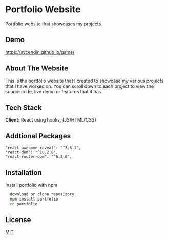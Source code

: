 # Portfolio Website

Portfolio website that showcases my projects

## Demo
https://sycendin.github.io/game/

## About The Website
This is the portfolio website that I created to showcase my various projects that I have worked on. You can scroll down to each project to view the source code, live demo or features that it has.

## Tech Stack

**Client:** React using hooks, (JS/HTML/CSS)

## Addtional Packages
```
"react-awesome-reveal": "^3.8.1",
"react-dom": "^18.2.0",
"react-router-dom": "^6.3.0",
```
## Installation

Install portfolio with npm

```bash
  download or clone repository
  npm install portfolio
  cd portfolio
```
    
## License

[MIT](https://choosealicense.com/licenses/mit/)
